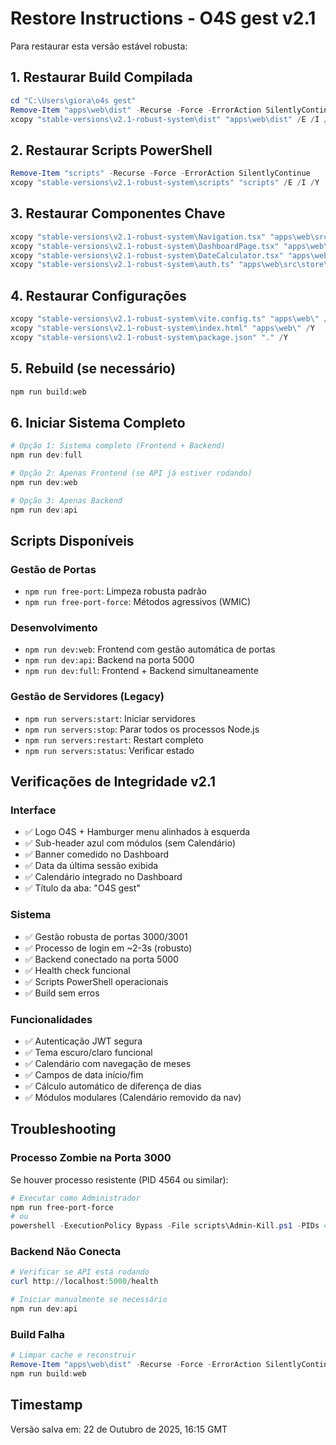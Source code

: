# Restore Instructions - O4S gest v2.1

Para restaurar esta versão estável robusta:

## 1. Restaurar Build Compilada
```powershell
cd "C:\Users\giora\o4s gest"
Remove-Item "apps\web\dist" -Recurse -Force -ErrorAction SilentlyContinue
xcopy "stable-versions\v2.1-robust-system\dist" "apps\web\dist" /E /I /Y
```

## 2. Restaurar Scripts PowerShell
```powershell
Remove-Item "scripts" -Recurse -Force -ErrorAction SilentlyContinue
xcopy "stable-versions\v2.1-robust-system\scripts" "scripts" /E /I /Y
```

## 3. Restaurar Componentes Chave
```powershell
xcopy "stable-versions\v2.1-robust-system\Navigation.tsx" "apps\web\src\components\" /Y
xcopy "stable-versions\v2.1-robust-system\DashboardPage.tsx" "apps\web\src\pages\" /Y
xcopy "stable-versions\v2.1-robust-system\DateCalculator.tsx" "apps\web\src\components\" /Y
xcopy "stable-versions\v2.1-robust-system\auth.ts" "apps\web\src\store\" /Y
```

## 4. Restaurar Configurações
```powershell
xcopy "stable-versions\v2.1-robust-system\vite.config.ts" "apps\web\" /Y
xcopy "stable-versions\v2.1-robust-system\index.html" "apps\web\" /Y
xcopy "stable-versions\v2.1-robust-system\package.json" "." /Y
```

## 5. Rebuild (se necessário)
```powershell
npm run build:web
```

## 6. Iniciar Sistema Completo
```powershell
# Opção 1: Sistema completo (Frontend + Backend)
npm run dev:full

# Opção 2: Apenas Frontend (se API já estiver rodando)
npm run dev:web

# Opção 3: Apenas Backend
npm run dev:api
```

## Scripts Disponíveis

### Gestão de Portas
- `npm run free-port`: Limpeza robusta padrão
- `npm run free-port-force`: Métodos agressivos (WMIC)

### Desenvolvimento
- `npm run dev:web`: Frontend com gestão automática de portas
- `npm run dev:api`: Backend na porta 5000
- `npm run dev:full`: Frontend + Backend simultaneamente

### Gestão de Servidores (Legacy)
- `npm run servers:start`: Iniciar servidores
- `npm run servers:stop`: Parar todos os processos Node.js
- `npm run servers:restart`: Restart completo
- `npm run servers:status`: Verificar estado

## Verificações de Integridade v2.1

### Interface
- ✅ Logo O4S + Hamburger menu alinhados à esquerda
- ✅ Sub-header azul com módulos (sem Calendário)
- ✅ Banner comedido no Dashboard
- ✅ Data da última sessão exibida
- ✅ Calendário integrado no Dashboard
- ✅ Título da aba: "O4S gest"

### Sistema
- ✅ Gestão robusta de portas 3000/3001
- ✅ Processo de login em ~2-3s (robusto)
- ✅ Backend conectado na porta 5000
- ✅ Health check funcional
- ✅ Scripts PowerShell operacionais
- ✅ Build sem erros

### Funcionalidades
- ✅ Autenticação JWT segura
- ✅ Tema escuro/claro funcional
- ✅ Calendário com navegação de meses
- ✅ Campos de data início/fim
- ✅ Cálculo automático de diferença de dias
- ✅ Módulos modulares (Calendário removido da nav)

## Troubleshooting

### Processo Zombie na Porta 3000
Se houver processo resistente (PID 4564 ou similar):
```powershell
# Executar como Administrador
npm run free-port-force
# ou
powershell -ExecutionPolicy Bypass -File scripts\Admin-Kill.ps1 -PIDs 4564
```

### Backend Não Conecta
```powershell
# Verificar se API está rodando
curl http://localhost:5000/health

# Iniciar manualmente se necessário
npm run dev:api
```

### Build Falha
```powershell
# Limpar cache e reconstruir
Remove-Item "apps\web\dist" -Recurse -Force -ErrorAction SilentlyContinue
npm run build:web
```

## Timestamp
Versão salva em: 22 de Outubro de 2025, 16:15 GMT